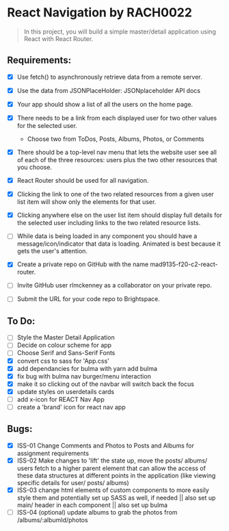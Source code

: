 # React Navigation by RACH0022

> In this project, you will build a simple master/detail application using React with React Router.

## Requirements:

- [x] Use fetch() to asynchronously retrieve data from a remote server.
- [x] Use the data from JSONPlaceHolder: JSONplaceholder API docs
- [x] Your app should show a list of all the users on the home page.
- [x] There needs to be a link from each displayed user for two other values for the selected user.

  - Choose two from ToDos, Posts, Albums, Photos, or Comments

- [x] There should be a top-level nav menu that lets the website user see all of each of the three resources: users plus the two other resources that you choose.
- [x] React Router should be used for all navigation.
- [x] Clicking the link to one of the two related resources from a given user list item will show only the elements for that user.
- [x] Clicking anywhere else on the user list item should display full details for the selected user including links to the two related resource lists.
- [ ] While data is being loaded in any component you should have a message/icon/indicator that data is loading. Animated is best because it gets the user's attention.
- [x] Create a private repo on GitHub with the name mad9135-f20-c2-react-router.
- [ ] Invite GitHub user rlmckenney as a collaborator on your private repo.
- [ ] Submit the URL for your code repo to Brightspace.

## To Do:

- [ ] Style the Master Detail Application
- [ ] Decide on colour scheme for app
- [ ] Choose Serif and Sans-Serif Fonts
- [x] convert css to sass for 'App.css'
- [x] add dependancies for bulma with yarn add bulma
- [x] fix bug with bulma nav burger/menu interaction
- [x] make it so clicking out of the navbar will switch back the focus
- [x] update styles on userdetails cards
- [ ] add x-icon for REACT Nav App
- [ ] create a 'brand' icon for react nav app

## Bugs:

- [x] ISS-01 Change Comments and Photos to Posts and Albums for assignment requirements
- [x] ISS-02 Make changes to 'lift' the state up, move the posts/ albums/ users fetch to a higher parent element that can allow the access of these data structures at different points in the application (like viewing specific details for user/ posts/ albums)
- [x] ISS-03 change html elements of custom components to more easily style them and potentially set up SASS as well, if needed || also set up main/ header in each component || also set up bulma
- [ ] ISS-04 (optional) update albums to grab the photos from /albums/:albumId/photos
